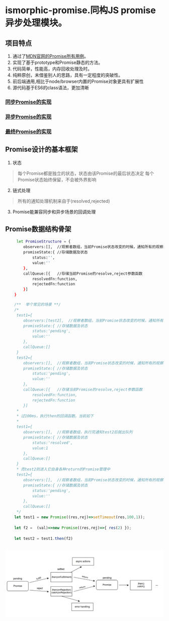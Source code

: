 # ismorphic-promise.同构JS promise异步处理模块。

## 项目特点

1. 通过了[MDN官网的Promise所有用例](https://developer.mozilla.org/en-US/docs/Web/JavaScript/Reference/Global_Objects/Promise)。
2. 实现了基于prototype和Promise静态的方法。
3. 代码简单，性能高，内存回收处理及时。
4. 纯粹原创，未借鉴别人的思路，具有一定程度的突破性。
5. 前后端通用,相比于node/browser内置的Promise对象更具有扩展性
6. 源代码基于ES6的class语法，更加清晰

### [同步Promise的实现](sync_promise.js)
### [异步Promise的实现](async_promise.js)
### [最终Promise的实现](index.js)

## Promise设计的基本框架

1. 状态

> 每个Promise都是独立的状态，状态由该Promise的最后状态决定
> 每个Promise状态始终保留，不会被外界影响

2. 链式处理
> 所有的通知处理机制来自于(resolved,rejected)

3. Promise能兼容同步和异步场景的回调处理

## Promise数据结构骨架
```bash
     let PromiseStructure = {
        observers:[],  //观察者数组，当前Promise状态改变的时候，通知所有的观察者
        promiseState:{ //存储数据及状态
            status:'',
            value:''
        },
        callQueue:[{   //存储当前Promise的resolve,reject参数函数
            resolvedFn:function,
            rejectedFn:function
        }]
    }
```

```javascript
    /**  举个常见的场景 **/
    /*
     test1={
        observers:[test2],  //观察者数组，当前Promise状态改变的时候，通知所有的观察者
        promiseState:{ //存储数据及状态
            status:'pending',
            value:''
        },
        callQueue:[]
     }
     test2={
        observers:[],  //观察者数组，当前Promise状态改变的时候，通知所有的观察者
        promiseState:{ //存储数据及状态
            status:'pending',
            value:''
        },
        callQueue:[{   //存储当前Promise的resolve,reject参数函数
            resolvedFn:function,
            rejectedFn:function
        }]
     *
     * 过100ms，执行then的回调函数。当前如下
     *
     test1={
        observers:[],  //观察者数组，执行完通知test2后就出队列
        promiseState:{ //存储数据及状态
            status:'resolved',
            value:1
        },
        callQueue:[]
     }
     * 而test2则进入它自身各种return的Promise管理中
     test2={
        observers:[],  //观察者数组，当前Promise状态改变的时候，通知所有的观察者
        promiseState:{ //存储数据及状态
            status:'pending',
            value:''
        },
        callQueue:[] 
     */
    let test1 = new Promise((res,rej)=>setTimeout(res,100,1));

    let f2 =  (val)=>new Promise((res,rej)=>{ res(2) });

    let test2 = test1.then(f2)
	
```


![基本的Promise流程](./promise.png)









